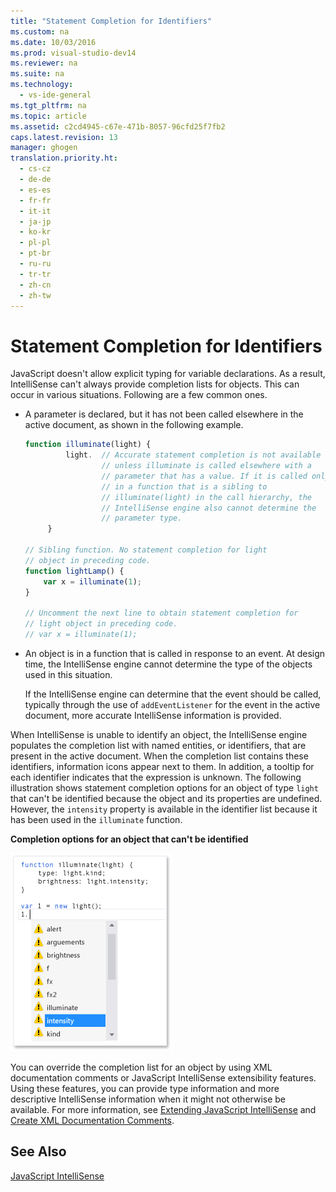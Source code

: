 ```yaml
---
title: "Statement Completion for Identifiers"
ms.custom: na
ms.date: 10/03/2016
ms.prod: visual-studio-dev14
ms.reviewer: na
ms.suite: na
ms.technology: 
  - vs-ide-general
ms.tgt_pltfrm: na
ms.topic: article
ms.assetid: c2cd4945-c67e-471b-8057-96cfd25f7fb2
caps.latest.revision: 13
manager: ghogen
translation.priority.ht: 
  - cs-cz
  - de-de
  - es-es
  - fr-fr
  - it-it
  - ja-jp
  - ko-kr
  - pl-pl
  - pt-br
  - ru-ru
  - tr-tr
  - zh-cn
  - zh-tw
---
```

# Statement Completion for Identifiers
JavaScript doesn't allow explicit typing for variable declarations. As a result, IntelliSense can't always provide completion lists for objects. This can occur in various situations. Following are a few common ones.  
  
-   A parameter is declared, but it has not been called elsewhere in the active document, as shown in the following example.  
  
    ```javascript  
    function illuminate(light) {  
             light.  // Accurate statement completion is not available   
                     // unless illuminate is called elsewhere with a   
                     // parameter that has a value. If it is called only  
                     // in a function that is a sibling to   
                     // illuminate(light) in the call hierarchy, the   
                     // IntelliSense engine also cannot determine the   
                     // parameter type.  
         }  
  
    // Sibling function. No statement completion for light   
    // object in preceding code.  
    function lightLamp() {  
        var x = illuminate(1);  
    }  
  
    // Uncomment the next line to obtain statement completion for  
    // light object in preceding code.  
    // var x = illuminate(1);  
    ```  
  
-   An object is in a function that is called in response to an event. At design time, the IntelliSense engine cannot determine the type of the objects used in this situation.  
  
     If the IntelliSense engine can determine that the event should be called, typically through the use of `addEventListener` for the event in the active document, more accurate IntelliSense information is provided.  
  
 When IntelliSense is unable to identify an object, the IntelliSense engine populates the completion list with named entities, or identifiers, that are present in the active document. When the completion list contains these identifiers, information icons appear next to them. In addition, a tooltip for each identifier indicates that the expression is unknown. The following illustration shows statement completion options for an object of type `light` that can't be identified because the object and its properties are undefined. However, the `intensity` property is available in the identifier list because it has been used in the `illuminate` function.  
  
 **Completion options for an object that can't be identified**  
  
 ![JavaScript IntelliSense for identifiers](../VS_IDE/media/js_intellisense_identifiers.png "js_intellisense_identifiers")  
  
 You can override the completion list for an object by using XML documentation comments or JavaScript IntelliSense extensibility features. Using these features, you can provide type information and more descriptive IntelliSense information when it might not otherwise be available. For more information, see [Extending JavaScript IntelliSense](../VS_IDE/Extending-JavaScript-IntelliSense.md) and [Create XML Documentation Comments](../VS_IDE/Create-XML-Documentation-Comments-for-JavaScript-IntelliSense.md).  
  
## See Also  
 [JavaScript IntelliSense](../VS_IDE/JavaScript-IntelliSense.md)